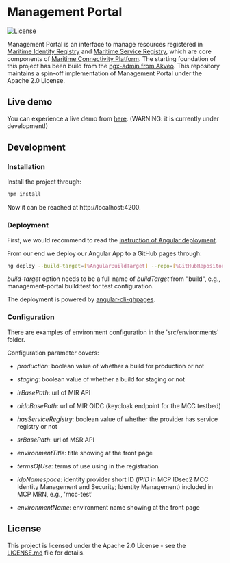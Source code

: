 # Management Portal

[![License](https://img.shields.io/badge/License-Apache_2.0-blue.svg)](https://opensource.org/licenses/Apache-2.0)

Management Portal is an interface to manage resources registered in [Maritime Identity Registry](https://github.com/maritimeconnectivity/IdentityRegistry) and [Maritime Service Registry](https://github.com/maritimeconnectivity/ServiceRegistry), which are core components of [Maritime Connectivity Platform](https://maritimeconnectivity.net/). The starting foundation of this project has been build from the [ngx-admin from Akveo](https://github.com/akveo/ngx-admin). This repository maintains a spin-off implementation of Management Portal under the Apache 2.0 License.

## Live demo
You can experience a live demo from [here](https://test-management.maritimeconnectivity.net). (WARNING: it is currently under development!)


## Development
### Installation
Install the project through:

```bash
npm install
```

Now it can be reached at  http://localhost:4200.

### Deployment
First, we would recommend to read the [instruction of Angular deployment](https://angular.io/guide/deployment).

From our end we deploy our Angular App to a GitHub pages through:

```bash
ng deploy --build-target=[%AngularBuildTarget] --repo=[%GitHubRepositoryURL] --cname=[%TargetURL]
```

*build-target* option needs to be a full name of *buildTarget* from "build", e.g., management-portal:build:test for test configuration.

The deployment is powered by [angular-cli-ghpages](https://github.com/angular-schule/angular-cli-ghpages).

### Configuration
There are examples of environment configuration in the 'src/environments' folder.

Configuration parameter covers:

* *production*: boolean value of whether a build for production or not

* *staging*: boolean value of whether a build for staging or not

* *irBasePath*: url of MIR API

* *oidcBasePath*: url of MIR OIDC (keycloak endpoint for the MCC testbed)

* *hasServiceRegistry*: boolean value of whether the provider has service registry or not

* *srBasePath*: url of MSR API

* *environmentTitle*: title showing at the front page

* *termsOfUse*: terms of use using in the registration

* *idpNamespace*: identity provider short ID (*IPID* in MCP IDsec2 MCC Identity Management and Security; Identity Management) included in MCP MRN, e.g., 'mcc-test'

* *environmentName*: environment name showing at the front page

## License
This project is licensed under the Apache 2.0 License - see the [LICENSE.md](LICENSE.md) file for details.
